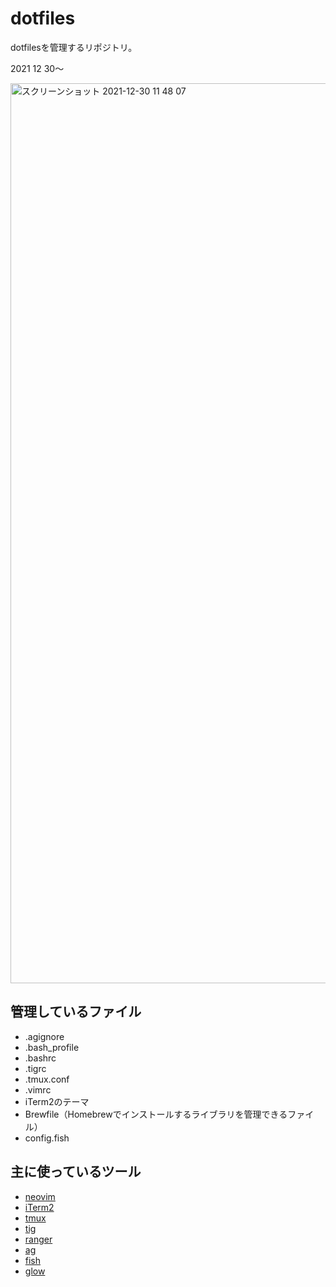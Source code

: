 # dotfiles
dotfilesを管理するリポジトリ。

2021 12 30〜

<img width="1440" alt="スクリーンショット 2021-12-30 11 48 07" src="https://user-images.githubusercontent.com/51050458/150794720-1a1d3d99-4110-494b-9cae-6582936535bb.png">

## 管理しているファイル
* .agignore
* .bash_profile
* .bashrc
* .tigrc
* .tmux.conf
* .vimrc
* iTerm2のテーマ
* Brewfile（Homebrewでインストールするライブラリを管理できるファイル）
* config.fish

## 主に使っているツール
* [neovim](https://github.com/neovim/neovim)
* [iTerm2](https://github.com/gnachman/iTerm2)
* [tmux](https://github.com/tmux/tmux)
* [tig](https://github.com/jonas/tig)
* [ranger](https://github.com/ranger/ranger)
* [ag](https://github.com/ggreer/the_silver_searcher)
* [fish](https://github.com/fish-shell/fish-shell)
* [glow](https://github.com/charmbracelet/glow)
